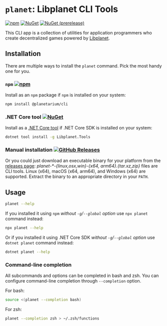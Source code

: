 `planet`: Libplanet CLI Tools
=============================

[![npm][npm-badge]][npm]
[![NuGet][nuget-badge]][NuGet]
[![NuGet (prerelease)][nuget-prerelease-badge]][NuGet]

This CLI app is a collection of utilities for application programmers who
create decentralized games powered by [Libplanet].

[npm]: https://www.npmjs.com/package/@planetarium/cli
[npm-badge]: https://img.shields.io/npm/v/@planetarium/cli
[NuGet]: https://www.nuget.org/packages/Libplanet.Tools/
[nuget-badge]: https://img.shields.io/nuget/v/Libplanet.Tools.svg?style=flat
[nuget-prerelease-badge]: https://img.shields.io/nuget/vpre/Libplanet.Tools.svg?style=flat
[Libplanet]: https://libplanet.io/


Installation
------------

There are multiple ways to install the `planet` command.  Pick the most handy
one for you.

### `npm` [![npm][npm-badge]][npm]

Install as an `npm` package if `npm` is installed on your system:

~~~~ bash
npm install @planetarium/cli
~~~~

### .NET Core tool [![NuGet][nuget-badge]][NuGet]

Install as a [.NET Core tool] if .NET Core SDK is installed on your system:

~~~~ bash
dotnet tool install -g Libplanet.Tools
~~~~

[.NET Core tool]: https://docs.microsoft.com/en-us/dotnet/core/tools/global-tools

### Manual installation [![GitHub Releases][releases-badge]][releases page]

Or you could just download an executable binary for your platform from
the [releases page]: *planet-\*-{linux,osx,win}-{x64, arm64}.{tar.xz,zip}* files are
CLI tools.  Linux (x64), macOS (x64, arm64), and Windows (x64) are supported.
Extract the binary to an appropriate directory in your `PATH`.

[releases page]: https://github.com/planetarium/libplanet/releases
[releases-badge]: https://img.shields.io/github/v/release/planetarium/libplanet?sort=semver


Usage
-----

~~~~ bash
planet --help
~~~~

If you installed it using `npm` *without `-g`/`--global` option*
use `npx planet` command instead:

~~~~ bash
npx planet --help
~~~~

Or if you installed it using .NET Core SDK *without `-g`/`--global` option*
use `dotnet planet` command instead:

~~~~ bash
dotnet planet --help
~~~~

### Command-line completion

All subcommands and options can be completed in bash and zsh.  You can
configure command-line completion through `--completion` option.

For bash:

~~~~ bash
source <(planet --completion bash)
~~~~

For zsh:

~~~~ zsh
planet --completion zsh > ~/.zsh/functions
~~~~
